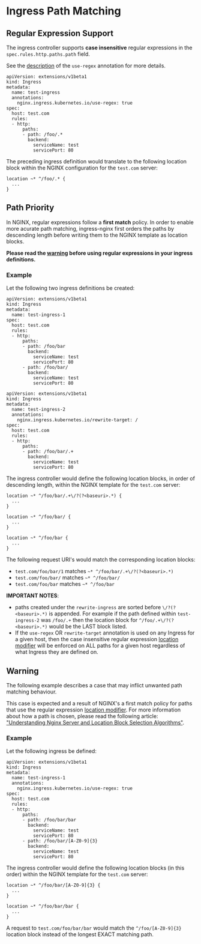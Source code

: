 # Ingress Path Matching

## Regular Expression Support

The ingress controller supports **case insensitive** regular expressions in the `spec.rules.http.paths.path` field.


See the [description](./nginx-configuration/annotations.md#use-regex) of the `use-regex` annotation for more details. 

```
apiVersion: extensions/v1beta1
kind: Ingress
metadata:
  name: test-ingress
  annotations:
    nginx.ingress.kubernetes.io/use-regex: true
spec:
  host: test.com
  rules:
  - http:
      paths:
      - path: /foo/.*
        backend:
          serviceName: test
          servicePort: 80
```

The preceding ingress definition would translate to the following location block within the NGINX configuration for the `test.com` server:

```
location ~* ^/foo/.* {
  ...
}
```

## Path Priority

In NGINX, regular expressions follow a **first match** policy. In order to enable more acurate path matching, ingress-nginx first orders the paths by descending length before writing them to the NGINX template as location blocks. 

__Please read the [warning](#warning) before using regular expressions in your ingress definitions.__

### Example

Let the following two ingress definitions be created:

```
apiVersion: extensions/v1beta1
kind: Ingress
metadata:
  name: test-ingress-1
spec:
  host: test.com
  rules:
  - http:
      paths:
      - path: /foo/bar
        backend:
          serviceName: test
          servicePort: 80
      - path: /foo/bar/
        backend:
          serviceName: test
          servicePort: 80
```

```
apiVersion: extensions/v1beta1
kind: Ingress
metadata:
  name: test-ingress-2
  annotations:
    nginx.ingress.kubernetes.io/rewrite-target: /
spec:
  host: test.com
  rules:
  - http:
      paths:
      - path: /foo/bar/.+
        backend:
          serviceName: test
          servicePort: 80
```



The ingress controller would define the following location blocks, in order of descending length, within the NGINX template for the `test.com` server: 

```
location ~* ^/foo/bar/.+\/?(?<baseuri>.*) {
  ...
}

location ~* ^/foo/bar/ {
  ...
}

location ~* ^/foo/bar {
  ...
}
```
The following request URI's would match the corresponding location blocks:
- `test.com/foo/bar/1` matches `~* ^/foo/bar/.+\/?(?<baseuri>.*)`
- `test.com/foo/bar/` matches `~* ^/foo/bar/`
- `test.com/foo/bar` matches `~* ^/foo/bar`

__IMPORTANT NOTES__: 
- paths created under the `rewrite-ingress` are sorted before `\/?(?<baseuri>.*)` is appended. For example if the path defined within `test-ingress-2` was `/foo/.+` then the location block for `^/foo/.+\/?(?<baseuri>.*)` would be the LAST block listed.
- If the `use-regex` OR `rewrite-target` annotation is used on any Ingress for a given host, then the case insensitive regular expression [location modifier](https://nginx.org/en/docs/http/ngx_http_core_module.html#location) will be enforced on ALL paths for a given host regardless of what Ingress they are defined on.  


## Warning
The following example describes a case that may inflict unwanted path matching behaviour. 

This case is expected and a result of NGINX's a first match policy for paths that use the regular expression [location modifier](https://nginx.org/en/docs/http/ngx_http_core_module.html#location). For more information about how a path is chosen, please read the following article: ["Understanding Nginx Server and Location Block Selection Algorithms"](https://www.digitalocean.com/community/tutorials/understanding-nginx-server-and-location-block-selection-algorithms). 

### Example

Let the following ingress be defined:

```
apiVersion: extensions/v1beta1
kind: Ingress
metadata:
  name: test-ingress-1
  annotations:
    nginx.ingress.kubernetes.io/use-regex: true
spec:
  host: test.com
  rules:
  - http:
      paths:
      - path: /foo/bar/bar
        backend:
          serviceName: test
          servicePort: 80
      - path: /foo/bar/[A-Z0-9]{3}
        backend:
          serviceName: test
          servicePort: 80
```

The ingress controller would define the following location blocks (in this order) within the NGINX template for the `test.com` server: 

```
location ~* ^/foo/bar/[A-Z0-9]{3} {
  ...
}

location ~* ^/foo/bar/bar {
  ...
}
```

A request to `test.com/foo/bar/bar` would match the `^/foo/[A-Z0-9]{3}` location block instead of the longest EXACT matching path.

